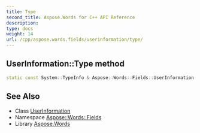 ```yaml
---
title: Type
second_title: Aspose.Words for C++ API Reference
description: 
type: docs
weight: 14
url: /cpp/aspose.words.fields/userinformation/type/
---
```

## UserInformation::Type method




```cpp
static const System::TypeInfo & Aspose::Words::Fields::UserInformation::Type()
```

## See Also

* Class [UserInformation](../)
* Namespace [Aspose::Words::Fields](../../)
* Library [Aspose.Words](../../../)
